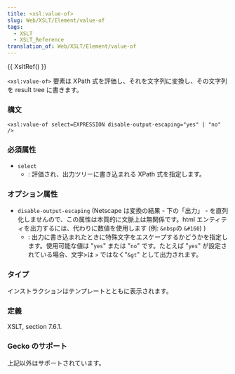 ```yaml
---
title: <xsl:value-of>
slug: Web/XSLT/Element/value-of
tags:
  - XSLT
  - XSLT_Reference
translation_of: Web/XSLT/Element/value-of
---
```

{{ XsltRef() }}

`<xsl:value-of>` 要素は XPath 式を評価し、それを文字列に変換し、その文字列を result tree に書きます。

### 構文

    <xsl:value-of select=EXPRESSION disable-output-escaping="yes" | "no"  />

### 必須属性

- `select`
  - : 評価され、出力ツリーに書き込まれる XPath 式を指定します。

### オプション属性

- `disable-output-escaping` (Netscape は変換の結果 - 下の「出力」 - を直列化しませんので、この属性は本質的に文脈上は無関係です。html エンティティを出力するには、代わりに数値を使用します (例: `&nbsp`の `&#160`) )
  - : 出力に書き込まれたときに特殊文字をエスケープするかどうかを指定します。使用可能な値は "`yes`" または "`no`" です。たとえば "`yes`" が設定されている場合、文字>は `>` ではなく"`&gt`" として出力されます。

### タイプ

インストラクションはテンプレートとともに表示されます。

### 定義

XSLT, section 7.6.1.

### Gecko のサポート

上記以外はサポートされています。
